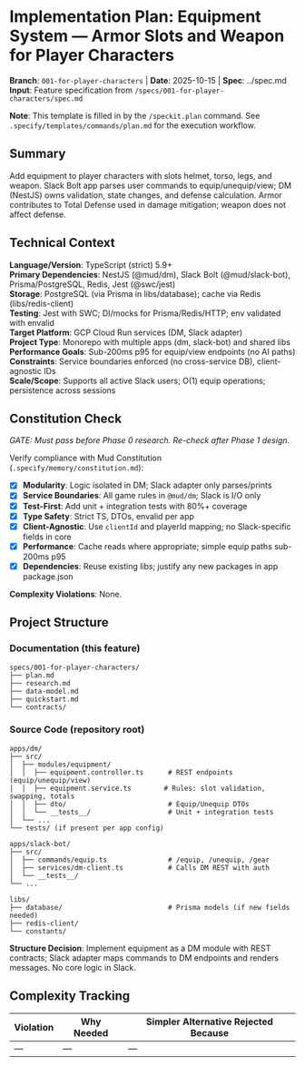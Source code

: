 # Implementation Plan: Equipment System — Armor Slots and Weapon for Player Characters

**Branch**: `001-for-player-characters` | **Date**: 2025-10-15 | **Spec**: ../spec.md
**Input**: Feature specification from `/specs/001-for-player-characters/spec.md`

**Note**: This template is filled in by the `/speckit.plan` command. See `.specify/templates/commands/plan.md` for the execution workflow.

## Summary

Add equipment to player characters with slots helmet, torso, legs, and weapon. Slack Bolt app parses user commands to equip/unequip/view; DM (NestJS) owns validation, state changes, and defense calculation. Armor contributes to Total Defense used in damage mitigation; weapon does not affect defense.

## Technical Context

**Language/Version**: TypeScript (strict) 5.9+  
**Primary Dependencies**: NestJS (@mud/dm), Slack Bolt (@mud/slack-bot), Prisma/PostgreSQL, Redis, Jest (@swc/jest)  
**Storage**: PostgreSQL (via Prisma in libs/database); cache via Redis (libs/redis-client)  
**Testing**: Jest with SWC; DI/mocks for Prisma/Redis/HTTP; env validated with envalid  
**Target Platform**: GCP Cloud Run services (DM, Slack adapter)  
**Project Type**: Monorepo with multiple apps (dm, slack-bot) and shared libs  
**Performance Goals**: Sub-200ms p95 for equip/view endpoints (no AI paths)  
**Constraints**: Service boundaries enforced (no cross-service DB), client-agnostic IDs  
**Scale/Scope**: Supports all active Slack users; O(1) equip operations; persistence across sessions

## Constitution Check

_GATE: Must pass before Phase 0 research. Re-check after Phase 1 design._

Verify compliance with Mud Constitution (`.specify/memory/constitution.md`):

- [x] **Modularity**: Logic isolated in DM; Slack adapter only parses/prints
- [x] **Service Boundaries**: All game rules in `@mud/dm`; Slack is I/O only
- [x] **Test-First**: Add unit + integration tests with 80%+ coverage
- [x] **Type Safety**: Strict TS, DTOs, envalid per app
- [x] **Client-Agnostic**: Use `clientId` and playerId mapping; no Slack-specific fields in core
- [x] **Performance**: Cache reads where appropriate; simple equip paths sub-200ms p95
- [x] **Dependencies**: Reuse existing libs; justify any new packages in app package.json

**Complexity Violations**: None.

## Project Structure

### Documentation (this feature)

```
specs/001-for-player-characters/
├── plan.md
├── research.md
├── data-model.md
├── quickstart.md
└── contracts/
```

### Source Code (repository root)

```
apps/dm/
├── src/
│  ├── modules/equipment/
│  │  ├── equipment.controller.ts      # REST endpoints (equip/unequip/view)
│  │  ├── equipment.service.ts        # Rules: slot validation, swapping, totals
│  │  ├── dto/                         # Equip/Unequip DTOs
│  │  └── __tests__/                   # Unit + integration tests
│  └── ...
└── tests/ (if present per app config)

apps/slack-bot/
├── src/
│  ├── commands/equip.ts               # /equip, /unequip, /gear
│  ├── services/dm-client.ts           # Calls DM REST with auth
│  └── __tests__/
└── ...

libs/
├── database/                          # Prisma models (if new fields needed)
├── redis-client/
└── constants/
```

**Structure Decision**: Implement equipment as a DM module with REST contracts; Slack adapter maps commands to DM endpoints and renders messages. No core logic in Slack.

## Complexity Tracking

| Violation | Why Needed | Simpler Alternative Rejected Because |
| --------- | ---------- | ------------------------------------ |
| —         | —          | —                                    |
